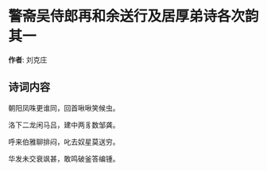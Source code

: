 # 警斋吴侍郎再和余送行及居厚弟诗各次韵  其一

**作者**: 刘克庄

## 诗词内容

朝阳凤咮更谁同，回首啾啾笑候虫。

洛下二龙闲马吕，建中两豸数邹龚。

呼来伯雅聊排闷，叱去奴星莫送穷。

华发未交衰飒甚，敢鸣破釜答编锺。

